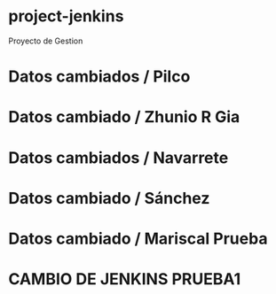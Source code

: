 # project-jenkins
Proyecto de Gestion

# Datos cambiados / Pilco

# Datos cambiado / Zhunio R Gia

# Datos cambiados / Navarrete

# Datos cambiado / Sánchez

# Datos cambiado / Mariscal Prueba

# CAMBIO DE JENKINS PRUEBA1